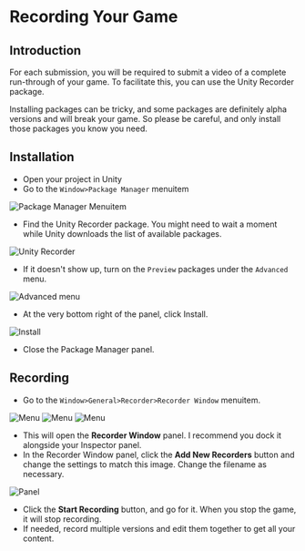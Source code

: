 # Recording Your Game

## Introduction

For each submission, you will be required to submit a video of a complete run-through of your game. To facilitate this, you can use the Unity Recorder package.

Installing packages can be tricky, and some packages are definitely alpha versions and will break your game. So please be careful, and only install those packages you know you need.

## Installation

- Open your project in Unity
- Go to the `Window>Package Manager` menuitem

![Package Manager Menuitem](images/record_menuitem.png)

- Find the Unity Recorder package. You might need to wait a moment while Unity downloads the list of available packages.

![Unity Recorder](images/record_unityrecorder.png)

- If it doesn't show up, turn on the `Preview` packages under the `Advanced` menu.

![Advanced menu](images/record_advanced.png)

- At the very bottom right of the panel, click Install.

![Install](images/record_install.png)

- Close the Package Manager panel.

## Recording

- Go to the `Window>General>Recorder>Recorder Window` menuitem.

![Menu](images/record_window.png)
![Menu](images/record_recorder.png)
![Menu](images/record_recorderwindow.png)

- This will open the **Recorder Window** panel. I recommend you dock it alongside your Inspector panel.
- In the Recorder Window panel, click the **Add New Recorders** button and change the settings to match this image. Change the filename as necessary.

![Panel](images/record_recordpanel.png)

- Click the **Start Recording** button, and go for it. When you stop the game, it will stop recording.
- If needed, record multiple versions and edit them together to get all your content.
